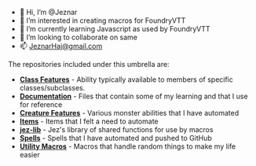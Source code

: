 - 👋 Hi, I’m @Jeznar
- 👀 I’m interested in creating macros for FoundryVTT
- 🌱 I’m currently learning Javascript as used by FoundryVTT
- 💞️ I’m looking to collaborate on same
- 📫 JeznarHaj@gmail.com 

<!---
Jeznar/Jeznar is a ✨ special ✨ repository because its `README.md` (this file) appears on your GitHub profile.
You can click the Preview link to take a look at your changes. 
--->

The repositories included under this umbrella are:

* [**Class Features**](https://github.com/Jeznar/GitRepo/tree/main/Class-Features) - Ability typically available to members of specific classes/subclasses.
* [**Documentation**](https://github.com/Jeznar/GitRepo/tree/main/Documentation) - Files that contain some of my learning and that I use for reference
* [**Creature Features**](https://github.com/Jeznar/GitRepo/tree/main/Creature-Features) - Various monster abilities that I have automated
* [**Items**](https://github.com/Jeznar/GitRepo/tree/main/Items) - Items that I felt a need to automate
* [**jez-lib**](https://github.com/Jeznar/GitRepo/tree/main/jez-lib) - Jez's library of shared functions for use by macros
* [**Spells**](https://github.com/Jeznar/GitRepo/tree/main/Spells) - Spells that I have automated and pushed to GitHub
* [**Utility Macros**](https://github.com/Jeznar/GitRepo/tree/main/Utility_Macros) - Macros that handle random things to make my life easier